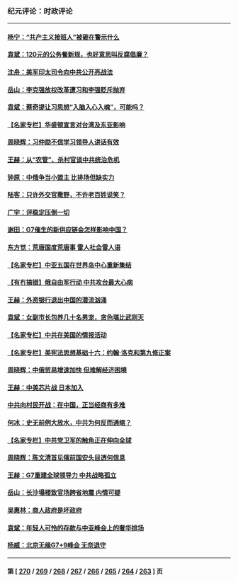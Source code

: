 ### 纪元评论：时政评论
---
#### [杨宁：“共产主义接班人”被砸在警示什么](../../pages/nsc1025/n14005445.md) 
#### [袁斌：120元的公务餐新规，也好意思叫反腐倡廉？](../../pages/nsc1025/n14005289.md) 
#### [沈舟：美军印太司令向中共公开亮战法](../../pages/nsc1025/n14005169.md) 
#### [岳山：李克强放权改革遭习和李强贬斥抛弃](../../pages/nsc1025/n14004847.md) 
#### [袁斌：蔡奇提让习思想“入脑入心入魂”，可能吗？](../../pages/nsc1025/n14004963.md) 
#### [【名家专栏】华盛顿宣言对台湾及东亚影响](../../pages/nsc1025/n14003915.md) 
#### [周晓辉：习仲勋不信学习领导人讲话有效](../../pages/nsc1025/n14004705.md) 
#### [王赫：从“农管”、杀村官谈中共统治危机](../../pages/nsc1025/n14004406.md) 
#### [钟原：中俄争当小盟主 比排场但缺实力](../../pages/nsc1025/n14004201.md) 
#### [陆客：只许外交官撒野，不许老百姓说笑？](../../pages/nsc1025/n14004227.md) 
#### [广宇：评稳定压倒一切](../../pages/nsc1025/n14004214.md) 
#### [谢田：G7催生的新供应链会怎样影响中国？](../../pages/nsc1025/n14004195.md) 
#### [东方觉：荒唐国度荒唐事 雷人社会雷人语](../../pages/nsc1025/n14004032.md) 
#### [【名家专栏】中亚五国在世界岛中心重新集结](../../pages/nsc1025/n14003917.md) 
#### [【有冇搞错】俄自由军行动 中共攻台最大心病](../../pages/nsc1025/n14003670.md) 
#### [王赫：外资银行退出中国的潜流汹涌](../../pages/nsc1025/n14003456.md) 
#### [袁斌：女副市长包养几十名男宠，贪色堪比武则天](../../pages/nsc1025/n14003483.md) 
#### [【名家专栏】中共在美国的情报活动](../../pages/nsc1025/n14001883.md) 
#### [【名家专栏】美宪法思想基础十六：约翰‧洛克和第九修正案](../../pages/nsc1025/n14001303.md) 
#### [周晓辉：中俄贸易增速加快 但难解经济困境](../../pages/nsc1025/n14003273.md) 
#### [王赫：中美芯片战 日本加入](../../pages/nsc1025/n14002790.md) 
#### [中共向村民开战：在中国，正当经商有多难](../../pages/nsc1025/n14002830.md) 
#### [何冰：史无前例大放水，中共为何反而通缩？](../../pages/nsc1025/n14002812.md) 
#### [【名家专栏】中共党卫军的触角正在伸向全球](../../pages/nsc1025/n14001977.md) 
#### [周晓辉：陈文清首见俄前国安头目透何信息](../../pages/nsc1025/n14002650.md) 
#### [王赫：G7重建全球领导力 中共战略孤立](../../pages/nsc1025/n14002330.md) 
#### [岳山：长沙塌楼致官场跨省地震 内情可疑](../../pages/nsc1025/n14002193.md) 
#### [吴惠林：商人政府是坏政府](../../pages/nsc1025/n14002461.md) 
#### [袁斌：年轻人可怜的存款与中亚峰会上的奢华排场](../../pages/nsc1025/n14002361.md) 
#### [杨威：北京无缘G7+9峰会 无奈退守](../../pages/nsc1025/n14002147.md) 

---
#### 第 [ [270](./270.md) / [269](./269.md) / [268](./268.md) / [267](./267.md) / [266](./266.md) / [265](./265.md) / [264](./264.md) / [263](./263.md) ] 页
